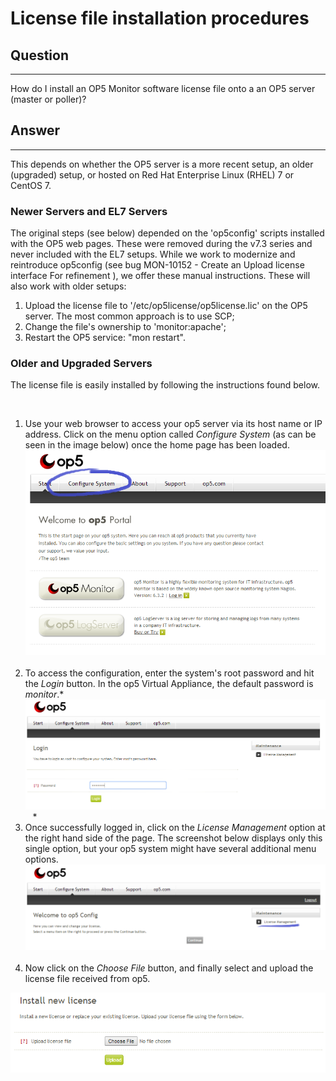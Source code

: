 # License file installation procedures

## Question

* * * * *

How do I install an OP5 Monitor software license file onto a an OP5 server (master or poller)?

## Answer

* * * * *

This depends on whether the OP5 server is a more recent setup, an older (upgraded) setup, or hosted on Red Hat Enterprise Linux (RHEL) 7 or CentOS 7.

### Newer Servers and EL7 Servers

The original steps (see below) depended on the 'op5config' scripts installed with the OP5 web pages. These were removed during the v7.3 series and never included with the EL7 setups. While we work to modernize and reintroduce op5config (see bug MON-10152 - Create an Upload license interface For refinement ), we offer these manual instructions. These will also work with older setups:

1.  Upload the license file to '/etc/op5license/op5license.lic' on the OP5 server. The most common approach is to use SCP;
2.  Change the file's ownership to 'monitor:apache';
3.  Restart the OP5 service: "mon restart".

### Older and Upgraded Servers

The license file is easily installed by following the instructions found below.

 

1.  Use your web browser to access your op5 server via its host name or IP address. Click on the menu option called *Configure System* (as can be seen in the image below) once the home page has been loaded.
    ![](attachments/9929498/10191192.png) 
     
2.  To access the configuration, enter the system's root password and hit the *Login* button. In the op5 Virtual Appliance, the default password is *monitor*.*
    ![](attachments/9929498/10191193.png) 
     *
3.  Once successfully logged in, click on the *License Management* option at the right hand side of the page. The screenshot below displays only this single option, but your op5 system might have several additional menu options.
    ![](attachments/9929498/10191194.png) 
     
4.  Now click on the *Choose File* button, and finally select and upload the license file received from op5.

![](attachments/9929498/10191195.png)

